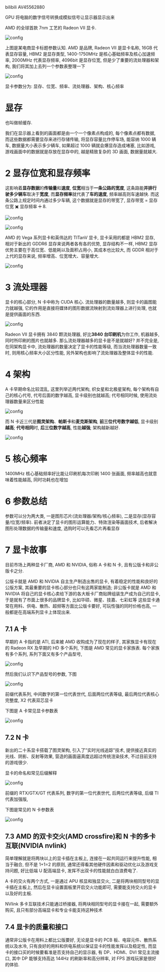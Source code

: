bilibili AV45562880

GPU 将电脑的数字信号转换成模拟信号让显示器显示出来

AMD 的全球首款 7nm 工艺的 Radeon VII 显卡.

![config](./images/1.jpeg)

上图是某电商显卡标题参数认知. AMD 是品牌, Radeon VII 是显卡名称, 16GB 代表显存容量, HBM2 是显存类型, 1400\-1750MHz 是核心基础频率及核心加速频率, 2000MHz 代表显存频率, 4096bit 是显存位宽, 但是少了重要的流处理器和架构, 我们将其加上去列一个参数表整理一下

![config](./images/2.jpeg)

显卡参数分为: 显存、位宽、频率、流处理器、架构、核心频率

# 显存

也叫做帧缓存.

我们在显示器上看到的画面都是由一个一个像素点构成的, 每个像素点都有数据, 而这些数据都需要显存来进行存储传输, 将显存容量比作停车场, 能容纳 1000 辆车, 数据量大小表示多少辆车, 如果超过 1000 辆就会爆显存造成堵塞, 比如游戏, 游戏画面中的数据就是存放在显存中的, 越是精致复杂的 3D 画面, 数据量就越大.

# 2 显存位宽和显存频率

这影响着**显存数据**的**传输量**和**速度**, **位宽**相当于**一条公路的宽度**, 这条路能**并排行驶多少辆车**取决于**宽度**, 而**显存频率**就代表了**车的速度**, 频率越高则车速越快. 而这条公路上规定时间内通过多少车辆, 这个数据就是显存的带宽了, 显存带宽 = 显存位宽 ✖️ 显存频率 ➗ 8.

![config](./images/3.jpeg)

![config](./images/4.jpeg)

AMD 的 Vega 系列显卡和英伟达的 TITanV 显卡, 显卡采用的都是 HBM2 显存, 相对于新出的 GDDR6 显存来说两者各有各的优势, 显存结构不一样, HBM2 显存优势主要在于高位宽、低能耗以及面积占用小, 其成本也比较大, 而 GDDR 相对于上代的显存来说, 频率增高、位宽增大、容量增大.

![config](./images/5.jpeg)

# 3 流处理器

显卡的核心部分, N 卡中称为 CUDA 核心. 流处理器的数量越多, 则显卡的画图能力就越强, 它的作用是直接将媒体的图形数据流映射到流处理器上进行处理, 也就是提供画面的东西.

![config](./images/6.jpeg)

Radeon VII 显卡拥有 3840 颗流处理器, 好比**3840 台印刷机**为你工作, 机器越多, 同时所印刷的图片也就越多. 那么流处理器越多的显卡是不是就越好? 并不完全是, 在同架构显卡中, 流处理器的数量决定了显卡的性能等级, 而当流处理器数量一致时, 则用核心频率大小区分性能, 另外架构也影响了流处理器及整体显卡的性能.

# 4 架构

A 卡早期命名比较混乱, 这里列举近两代架构, 织女星和北极星架构, 每个架构有自己的核心代号, 代号后面的数字越高, 显卡级别也就越高; 代号相同时候, 使用流处理器数量来区分性能

![config](./images/7.jpeg)

而 N 卡近三代是**图灵架构**、**帕斯卡**和**麦克斯架构**, **前三位代号数字越低**, 显卡级别**越高**; **代号相同**时, **后三位数字越高**, 性能**越强**; 架构越新越好.

![config](./images/8.jpeg)

# 5 核心频率

1400MHz 核心基础频率好比能让印刷机每次印刷 1400 张画面, 频率越高也就意味着性能越高, 同时功耗也在增加

# 6 参数总结

参数可以分为两大类, 一是图形芯片(流处理器/架构/核心频率), 二是显存(显存容量/位宽/频率). 前者决定了显卡的图形运算能力、特效渲染等画面技术, 后者解决图形处理数据的传输量和速度, 选购时可以先看芯片再看显存

# 7 显卡故事

目前市场上两种显卡厂商, AMD 和 NVIDIA, 俗称 A 卡和 N 卡, 且有公版卡和非公版卡之分.

公版卡就是 AMD 和 NVIDIA 自主生产制造出售的显卡, 有着稳定的性能和良好的公版方案, 其最重要的显卡核心部分也只有这两家能制造; 非公版卡就是 AMD 和 NVIDIA 将自己的显卡核心卖给下游的各大板卡厂商贴牌组装生产成为自己的显卡, 于是就有了市面上很多的品牌显卡, 比如华硕、微星、技嘉、七彩虹等 这些显卡通常在用料、供电、散热、超频等方面比公版卡要好, 可玩性强的同时价格也高, 一般都是在高端系列显卡上体现出来.

## 7.1 A 卡

早期的 A 卡指的是 ATI, 后来被 AMD 收购成为了现在的样子, 其家族显卡有现在的 Radeon RX 及早期的 HD 多个系列, 下图是 AMD 常见的显卡家族表. 每个家族有多个系列, 系列下面又有多个产品型号,

![config](./images/9.jpeg)

然后我们认识下产品型号的参数, 下图

![config](./images/10.jpeg)

前缀代表系列, 中间数字的第一位代表世代, 后面两位代表等级, 最后两位代表核心完整度, X2 代表双芯显卡

下图是 A 卡常见显卡参数表

![config](./images/11.jpeg)

## 7.2 N 卡

新出的二十系显卡搭载了图灵架构, 引入了"实时光线追踪"技术, 提供接近真实的光线、阴影、反射等效果, 营造的画面逼真度远超过传统渲染技术, 不过目前支持的游戏很少.

显卡的命名和常见后缀解释

![config](./images/12.jpeg)

前缀的 RTX/GTX/GT 代表系列, 数字的第一位代表世代, 后两位代表等级, 后缀 TI 代表加强版,

下图是常见的 N 卡参数表

![config](./images/13.jpeg)

## 7.3 AMD 的双卡交火(AMD crossfire)和 N 卡的多卡互联(NVIDIA nvlink)

简单理解就是将两块以上的显卡插在主板上, 连接在一起共同运行来提升性能, 相当于融合, 但不是 1+1=2 的原则, 通常还得看其他硬件因素和驱动优化以及游戏支持问题, 好比低端 U 配高端显卡, 发挥不出双卡的性能就白白浪费电了.

A 卡的交火有两个方式, 一是通过 APU 核显和独显交火, 二是将两块相同型号的显卡插在主板上, 然后在显卡设置面板里开启交火功能即可, 需要能支持交火的显卡以及好的主板.

NVlink 多卡互联技术只能通过桥接器, 将两块相同型号的显卡接在一起, 需要额外购买, 且只有部分高端显卡和专业卡能支持这种技术

## 7.4 显卡的质量和接口

通常非公版卡在用料上都比公版要好, 无论是显卡的 PCB 板、电容元件、散热系统以及水冷, 只有良好的用料和供电系统以保证显卡的性能发挥以及稳定性, 而显卡的接口买的时候要看准是否支持自己的显示器, 有 DP、HDMI、DVI 常见主流接口, 其中 DP 能够支持高达 144Hz 的刷新率和高分辨率, 对 FPS 游戏玩家是很好的体验.





